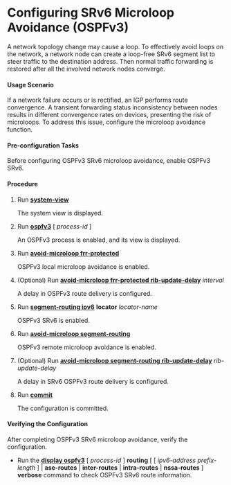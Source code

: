 Configuring SRv6 Microloop Avoidance (OSPFv3)
=============================================

A network topology change may cause a loop. To effectively avoid loops on the network, a network node can create a loop-free SRv6 segment list to steer traffic to the destination address. Then normal traffic forwarding is restored after all the involved network nodes converge.

#### Usage Scenario

If a network failure occurs or is rectified, an IGP performs route convergence. A transient forwarding status inconsistency between nodes results in different convergence rates on devices, presenting the risk of microloops. To address this issue, configure the microloop avoidance function.


#### Pre-configuration Tasks

Before configuring OSPFv3 SRv6 microloop avoidance, enable OSPFv3 SRv6.


#### Procedure

1. Run [**system-view**](cmdqueryname=system-view)
   
   
   
   The system view is displayed.
2. Run [**ospfv3**](cmdqueryname=ospfv3) [ *process-id* ]
   
   
   
   An OSPFv3 process is enabled, and its view is displayed.
3. Run [**avoid-microloop frr-protected**](cmdqueryname=avoid-microloop+frr-protected)
   
   
   
   OSPFv3 local microloop avoidance is enabled.
4. (Optional) Run [**avoid-microloop frr-protected rib-update-delay**](cmdqueryname=avoid-microloop+frr-protected+rib-update-delay) *interval*
   
   
   
   A delay in OSPFv3 route delivery is configured.
5. Run [**segment-routing ipv6**](cmdqueryname=segment-routing+ipv6) **locator** *locator-name*
   
   
   
   OSPFv3 SRv6 is enabled.
6. Run [**avoid-microloop segment-routing**](cmdqueryname=avoid-microloop+segment-routing)
   
   
   
   OSPFv3 remote microloop avoidance is enabled.
7. (Optional) Run [**avoid-microloop segment-routing rib-update-delay**](cmdqueryname=avoid-microloop+segment-routing+rib-update-delay) *rib-update-delay*
   
   
   
   A delay in SRv6 OSPFv3 route delivery is configured.
8. Run [**commit**](cmdqueryname=commit)
   
   
   
   The configuration is committed.

#### Verifying the Configuration

After completing OSPFv3 SRv6 microloop avoidance, verify the configuration.

* Run the [**display ospfv3**](cmdqueryname=display+ospfv3) [ *process-id* ] **routing** [ [ *ipv6-address* *prefix-length* ] | **ase-routes** | **inter-routes** | **intra-routes** | **nssa-routes** ] **verbose** command to check OSPFv3 SRv6 route information.